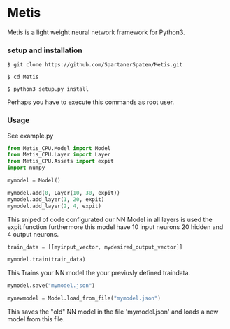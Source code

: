Metis
=========

Metis is a light weight neural network framework for Python3.

### setup and installation

```
$ git clone https://github.com/SpartanerSpaten/Metis.git

$ cd Metis

$ python3 setup.py install
```

Perhaps you have to execute this commands as root user.

### Usage

See example.py

```python
from Metis_CPU.Model import Model
from Metis_CPU.Layer import Layer
from Metis_CPU.Assets import expit
import numpy

mymodel = Model()

mymodel.add(0, Layer(10, 30, expit))
mymodel.add_layer(1, 20, expit)
mymodel.add_layer(2, 4, expit)
```
This sniped of code configurated our NN Model in all layers is used the expit function
furthermore this model have 10 input neurons 20 hidden and 4 output neurons.

```python
train_data = [[myinput_vector, mydesired_output_vector]]

mymodel.train(train_data)
```

This Trains your NN model the your previusly defined traindata.

```python
mymodel.save("mymodel.json")

mynewmodel = Model.load_from_file("mymodel.json")
```

This saves the "old" NN model in the file 'mymodel.json' and loads a new model from this file.